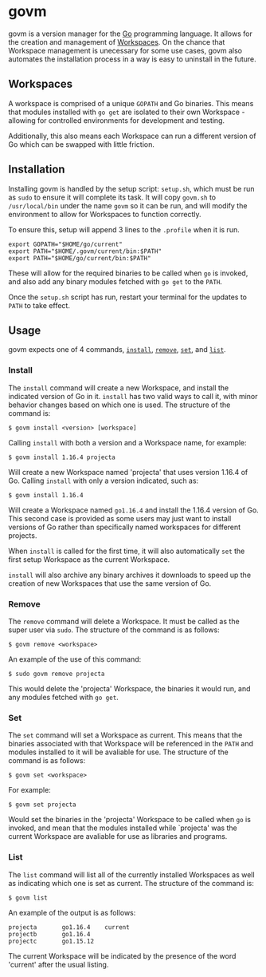 # govm
govm is a version manager for the [Go](golang.org/) programming language. It
allows for the creation and management of [Workspaces](##workspaces). On the
chance that Workspace management is unecessary for some use cases, govm also
automates the installation process in a way is easy to uninstall in the future.

## Workspaces
A workspace is comprised of a unique `GOPATH` and Go binaries. This means that
modules installed with `go get` are isolated to their own Workspace - allowing
for controlled environments for development and testing.

Additionally, this also means each Workspace can run a different version of Go
which can be swapped with little friction.

## Installation
Installing govm is handled by the setup script: `setup.sh`, which must be run
as `sudo` to ensure it will complete its task. It will copy `govm.sh` to
`/usr/local/bin` under the name `govm` so it can be run, and will modify the
environment to allow for Workspaces to function correctly.

To ensure this, setup will append 3 lines to the `.profile` when it is run.

    export GOPATH="$HOME/go/current"
    export PATH="$HOME/.govm/current/bin:$PATH"
    export PATH="$HOME/go/current/bin:$PATH"

These will allow for the required binaries to be called when `go` is invoked,
and also add any binary modules fetched with `go get` to the `PATH`.

Once the `setup.sh` script has run, restart your terminal for the updates to
`PATH` to take effect.

## Usage
govm expects one of 4 commands, [`install`](###install), [`remove`](###remove),
[`set`](###set), and [`list`](###list).

### Install
The `install` command will create a new Workspace, and install the indicated
version of Go in it. `install` has two valid ways to call it, with minor
behavior changes based on which one is used. The structure of the command is:

    $ govm install <version> [workspace]

Calling `install` with both a version and a Workspace name, for example:

    $ govm install 1.16.4 projecta

Will create a new Workspace named 'projecta' that uses version 1.16.4 of Go.
Calling `install` with only a version indicated, such as:

    $ govm install 1.16.4

Will create a Workspace named `go1.16.4` and install the 1.16.4 version of Go.
This second case is provided as some users may just want to install versions of
Go rather than specifically named workspaces for different projects.

When `install` is called for the first time, it will also automatically `set`
the first setup Workspace as the current Workspace.

`install` will also archive any binary archives it downloads to speed up the
creation of new Workspaces that use the same version of Go.

### Remove
The `remove` command will delete a Workspace. It must be called as the super
user via `sudo`. The structure of the command is as follows:

    $ govm remove <workspace>

An example of the use of this command:

    $ sudo govm remove projecta

This would delete the 'projecta' Workspace, the binaries it would run, and any
modules fetched with `go get`.

### Set
The `set` command will set a Workspace as current. This means that the binaries
associated with that Workspace will be referenced in the `PATH` and modules
installed to it will be avaliable for use. The structure of the command is
as follows:

    $ govm set <workspace>

For example:

    $ govm set projecta

Would set the binaries in the 'projecta' Workspace to be called when `go` is
invoked, and mean that the modules installed while `projecta' was the current
Workspace are avaliable for use as libraries and programs.

### List
The `list` command will list all of the currently installed Workspaces as well
as indicating which one is set as current. The structure of the command is:

    $ govm list

An example of the output is as follows:

    projecta       go1.16.4    current
    projectb       go1.16.4
    projectc       go1.15.12

The current Workspace will be indicated by the presence of the word 'current'
after the usual listing.
